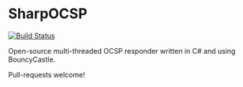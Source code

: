 SharpOCSP
==========

[![Build Status](https://travis-ci.org/vtsingaras/SharpOCSP.svg?branch=master)](https://travis-ci.org/vtsingaras/SharpOCSP)

Open-source multi-threaded OCSP responder written in C# and using BouncyCastle.

Pull-requests welcome!
